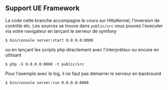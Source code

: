 ## Support UE Framework
La code cette branche accompagne le cours sur HttpKernel, l'inversion de contrôle etc.
Les sources se trouve dans ```public/src``` vous pouvez l'executer via votre navigateur en 
lançant le serveur de symfony

    $ bin/console server:start 0.0.0.0:8000
ou en lançant les scripts php directement avec l'interpréteur ou encore en utilisant 

    $ php -S 0.0.0.0:8000 -t public/src

Pour l'exemple avec le log, il ne faut pas démarrer le serveur en backround

    $ bin/console server:run 0.0.0.0:8000